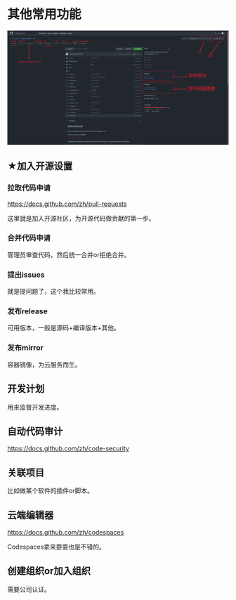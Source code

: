 # 其他常用功能

![image-20230129040824099](%E5%85%B6%E4%BB%96.assets/image-20230129040824099.png)

## ★加入开源设置

### 拉取代码申请

https://docs.github.com/zh/pull-requests

这里就是加入开源社区，为开源代码做贡献的第一步。

### 合并代码申请

管理员审查代码，然后统一合并or拒绝合并。



### 提出issues

就是提问题了，这个我比较常用。



### 发布release

可用版本，一般是源码+编译版本+其他。



### 发布mirror

容器镜像，为云服务而生。







## 开发计划

用来监督开发进度。



## 自动代码审计

https://docs.github.com/zh/code-security



## 关联项目

比如做某个软件的插件or脚本。



## 云端编辑器

https://docs.github.com/zh/codespaces

Codespaces拿来耍耍也是不错的。





## 创建组织or加入组织

需要公司认证。
